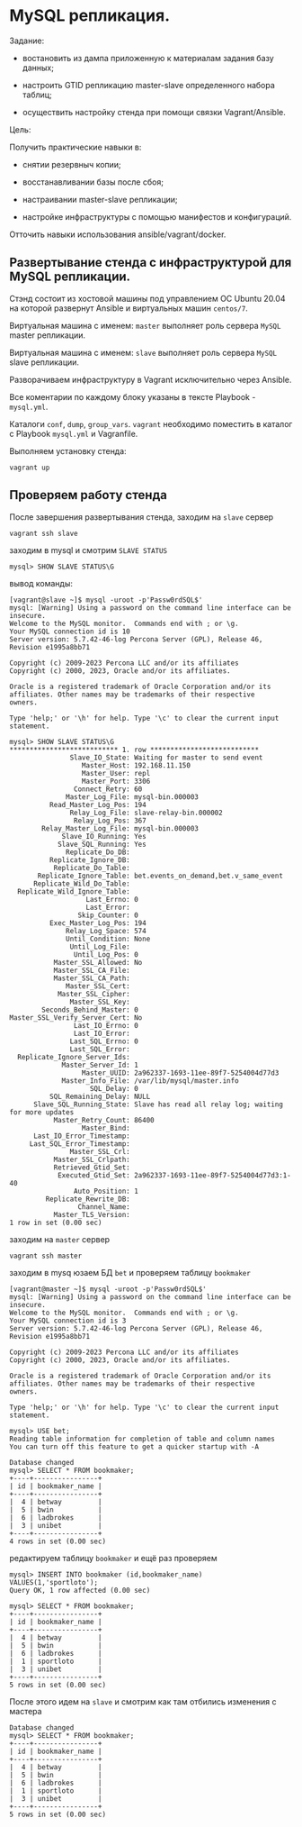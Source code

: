# MySQL репликация.

Задание:

- востановить из дампа приложенную к материалам задания базу данных;

- настроить GTID репликацию master-slave определенного набора таблиц;

- осуществить настройку стенда при помощи связки Vagrant/Ansible.

Цель:

Получить практические навыки в:

- снятии резервныч копии;

- восстанавливании базы после сбоя;

- настраивании master-slave репликации;

- настройке инфраструктуры с помощью манифестов и конфигураций.

Отточить навыки использования ansible/vagrant/docker.

## Развертывание стенда с инфраструктурой для MySQL репликации.

Стэнд состоит из хостовой машины под управлением ОС Ubuntu 20.04 на которой развернут Ansible и виртуальных машин `centos/7`.

Виртуальная машина с именем: `master` выполняет роль сервера `MySQL` master  репликации.

Виртуальная машина с именем: `slave` выполняет роль сервера `MySQL` slave  репликации.

Разворачиваем инфраструктуру в Vagrant исключительно через Ansible.

Все коментарии по каждому блоку указаны в тексте Playbook - `mysql.yml`.

Каталоги `conf`, `dump`, `group_vars`. `vagrant` необходимо поместить в каталог с Playbook `mysql.yml` и Vagranfile.

Выполняем установку стенда:

```
vagrant up
```
## Проверяем работу стенда

После завершения развертывания стенда, заходим на `slave` сервер 

```
vagrant ssh slave
```
заходим в mysql и смотрим `SLAVE STATUS`  
```
mysql> SHOW SLAVE STATUS\G
```
вывод команды:
```
[vagrant@slave ~]$ mysql -uroot -p'Passw0rdSQL$'
mysql: [Warning] Using a password on the command line interface can be insecure.
Welcome to the MySQL monitor.  Commands end with ; or \g.
Your MySQL connection id is 10
Server version: 5.7.42-46-log Percona Server (GPL), Release 46, Revision e1995a8bb71

Copyright (c) 2009-2023 Percona LLC and/or its affiliates
Copyright (c) 2000, 2023, Oracle and/or its affiliates.

Oracle is a registered trademark of Oracle Corporation and/or its
affiliates. Other names may be trademarks of their respective
owners.

Type 'help;' or '\h' for help. Type '\c' to clear the current input statement.

mysql> SHOW SLAVE STATUS\G
*************************** 1. row ***************************
               Slave_IO_State: Waiting for master to send event
                  Master_Host: 192.168.11.150
                  Master_User: repl
                  Master_Port: 3306
                Connect_Retry: 60
              Master_Log_File: mysql-bin.000003
          Read_Master_Log_Pos: 194
               Relay_Log_File: slave-relay-bin.000002
                Relay_Log_Pos: 367
        Relay_Master_Log_File: mysql-bin.000003
             Slave_IO_Running: Yes
            Slave_SQL_Running: Yes
              Replicate_Do_DB: 
          Replicate_Ignore_DB: 
           Replicate_Do_Table: 
       Replicate_Ignore_Table: bet.events_on_demand,bet.v_same_event
      Replicate_Wild_Do_Table: 
  Replicate_Wild_Ignore_Table: 
                   Last_Errno: 0
                   Last_Error: 
                 Skip_Counter: 0
          Exec_Master_Log_Pos: 194
              Relay_Log_Space: 574
              Until_Condition: None
               Until_Log_File: 
                Until_Log_Pos: 0
           Master_SSL_Allowed: No
           Master_SSL_CA_File: 
           Master_SSL_CA_Path: 
              Master_SSL_Cert: 
            Master_SSL_Cipher: 
               Master_SSL_Key: 
        Seconds_Behind_Master: 0
Master_SSL_Verify_Server_Cert: No
                Last_IO_Errno: 0
                Last_IO_Error: 
               Last_SQL_Errno: 0
               Last_SQL_Error: 
  Replicate_Ignore_Server_Ids: 
             Master_Server_Id: 1
                  Master_UUID: 2a962337-1693-11ee-89f7-5254004d77d3
             Master_Info_File: /var/lib/mysql/master.info
                    SQL_Delay: 0
          SQL_Remaining_Delay: NULL
      Slave_SQL_Running_State: Slave has read all relay log; waiting for more updates
           Master_Retry_Count: 86400
                  Master_Bind: 
      Last_IO_Error_Timestamp: 
     Last_SQL_Error_Timestamp: 
               Master_SSL_Crl: 
           Master_SSL_Crlpath: 
           Retrieved_Gtid_Set: 
            Executed_Gtid_Set: 2a962337-1693-11ee-89f7-5254004d77d3:1-40
                Auto_Position: 1
         Replicate_Rewrite_DB: 
                 Channel_Name: 
           Master_TLS_Version: 
1 row in set (0.00 sec)
```
заходим на `master` сервер 

```
vagrant ssh master
```
заходим в mysq юзаем БД `bet` и проверяем таблицу `bookmaker`

```
[vagrant@master ~]$ mysql -uroot -p'Passw0rdSQL$'
mysql: [Warning] Using a password on the command line interface can be insecure.
Welcome to the MySQL monitor.  Commands end with ; or \g.
Your MySQL connection id is 3
Server version: 5.7.42-46-log Percona Server (GPL), Release 46, Revision e1995a8bb71

Copyright (c) 2009-2023 Percona LLC and/or its affiliates
Copyright (c) 2000, 2023, Oracle and/or its affiliates.

Oracle is a registered trademark of Oracle Corporation and/or its
affiliates. Other names may be trademarks of their respective
owners.

Type 'help;' or '\h' for help. Type '\c' to clear the current input statement.

mysql> USE bet;
Reading table information for completion of table and column names
You can turn off this feature to get a quicker startup with -A

Database changed
mysql> SELECT * FROM bookmaker;
+----+----------------+
| id | bookmaker_name |
+----+----------------+
|  4 | betway         |
|  5 | bwin           |
|  6 | ladbrokes      |
|  3 | unibet         |
+----+----------------+
4 rows in set (0.00 sec)
```
редактируем таблицу `bookmaker` и ещё раз проверяем

```
mysql> INSERT INTO bookmaker (id,bookmaker_name) VALUES(1,'sportloto');
Query OK, 1 row affected (0.00 sec)

mysql> SELECT * FROM bookmaker;
+----+----------------+
| id | bookmaker_name |
+----+----------------+
|  4 | betway         |
|  5 | bwin           |
|  6 | ladbrokes      |
|  1 | sportloto      |
|  3 | unibet         |
+----+----------------+
5 rows in set (0.00 sec)
```
После этого идем на  `slave` и смотрим как там отбились изменения с мастера

```
Database changed
mysql> SELECT * FROM bookmaker;
+----+----------------+
| id | bookmaker_name |
+----+----------------+
|  4 | betway         |
|  5 | bwin           |
|  6 | ladbrokes      |
|  1 | sportloto      |
|  3 | unibet         |
+----+----------------+
5 rows in set (0.00 sec)
```